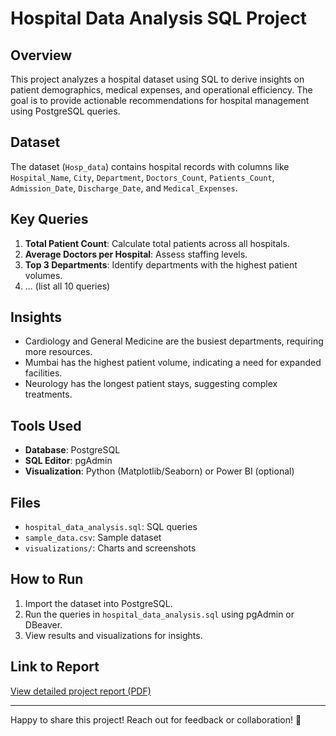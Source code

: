 # Hospital Data Analysis SQL Project

## Overview
This project analyzes a hospital dataset using SQL to derive insights on patient demographics, medical expenses, and operational efficiency. The goal is to provide actionable recommendations for hospital management using PostgreSQL queries.

## Dataset
The dataset (`Hosp_data`) contains hospital records with columns like `Hospital_Name`, `City`, `Department`, `Doctors_Count`, `Patients_Count`, `Admission_Date`, `Discharge_Date`, and `Medical_Expenses`.

## Key Queries
1. **Total Patient Count**: Calculate total patients across all hospitals.
2. **Average Doctors per Hospital**: Assess staffing levels.
3. **Top 3 Departments**: Identify departments with the highest patient volumes.
4. ... (list all 10 queries)

## Insights
- Cardiology and General Medicine are the busiest departments, requiring more resources.
- Mumbai has the highest patient volume, indicating a need for expanded facilities.
- Neurology has the longest patient stays, suggesting complex treatments.

## Tools Used
- **Database**: PostgreSQL
- **SQL Editor**: pgAdmin
- **Visualization**: Python (Matplotlib/Seaborn) or Power BI (optional)

## Files
- `hospital_data_analysis.sql`: SQL queries
- `sample_data.csv`: Sample dataset
- `visualizations/`: Charts and screenshots

## How to Run
1. Import the dataset into PostgreSQL.
2. Run the queries in `hospital_data_analysis.sql` using pgAdmin or DBeaver.
3. View results and visualizations for insights.

## Link to Report
[View detailed project report (PDF)](https://drive.google.com/your-link)

---
Happy to share this project! Reach out for feedback or collaboration! 🚀
